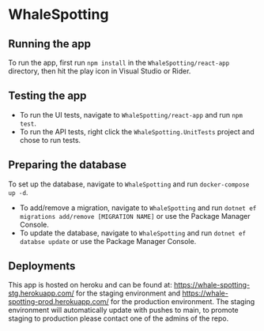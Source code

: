 # WhaleSpotting

## Running the app
To run the app, first run `npm install` in the `WhaleSpotting/react-app` directory, then hit the play icon in Visual Studio or Rider.

## Testing the app
- To run the UI tests, navigate to `WhaleSpotting/react-app` and run `npm test`.
- To run the API tests, right click the `WhaleSpotting.UnitTests` project and chose to run tests.

## Preparing the database
To set up the database, navigate to `WhaleSpotting` and run `docker-compose up -d`.

- To add/remove a migration, navigate to `WhaleSpotting` and run `dotnet ef migrations add/remove [MIGRATION NAME]` or use the Package Manager Console.
- To update the database, navigate to `WhaleSpotting` and run `dotnet ef databse update` or use the Package Manager Console.

## Deployments

This app is hosted on heroku and can be found at: https://whale-spotting-stg.herokuapp.com/ for the staging environment and https://whale-spotting-prod.herokuapp.com/ for the production environment. The staging environment will automatically update with pushes to main, to promote staging to production please contact one of the admins of the repo.
